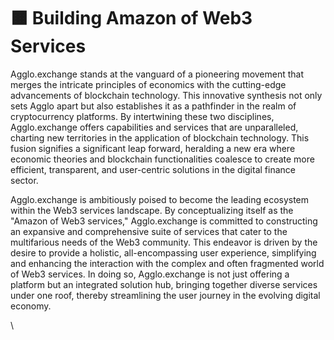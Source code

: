# 🟧 Building Amazon of Web3 Services

Agglo.exchange stands at the vanguard of a pioneering movement that merges the intricate principles of economics with the cutting-edge advancements of blockchain technology. This innovative synthesis not only sets Agglo apart but also establishes it as a pathfinder in the realm of cryptocurrency platforms. By intertwining these two disciplines, Agglo.exchange offers capabilities and services that are unparalleled, charting new territories in the application of blockchain technology. This fusion signifies a significant leap forward, heralding a new era where economic theories and blockchain functionalities coalesce to create more efficient, transparent, and user-centric solutions in the digital finance sector.

Agglo.exchange is ambitiously poised to become the leading ecosystem within the Web3 services landscape. By conceptualizing itself as the "Amazon of Web3 services," Agglo.exchange is committed to constructing an expansive and comprehensive suite of services that cater to the multifarious needs of the Web3 community. This endeavor is driven by the desire to provide a holistic, all-encompassing user experience, simplifying and enhancing the interaction with the complex and often fragmented world of Web3 services. In doing so, Agglo.exchange is not just offering a platform but an integrated solution hub, bringing together diverse services under one roof, thereby streamlining the user journey in the evolving digital economy.

\
